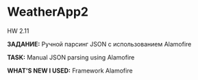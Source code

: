 # WeatherApp2
HW 2.11

**ЗАДАНИЕ:** Ручной парсинг JSON с использованием  Alamofire

**TASK:** Manual JSON parsing using Alamofire

**WHAT'S NEW I USED:** Framework Alamofire
